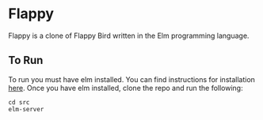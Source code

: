 # Flappy

Flappy is a clone of Flappy Bird written in the Elm programming language.

## To Run

To run you must have elm installed. You can find instructions for installation
[here](https://github.com/elm-lang/elm-platform/blob/master/README.md#elm-platform).
Once you have elm installed, clone the repo and run the following:

```
cd src
elm-server
```